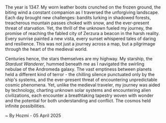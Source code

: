 
The year is 1347.  My worn leather boots crunched on the frozen ground, the biting wind a constant companion as I traversed the unforgiving landscape.  Each day brought new challenges: bandits lurking in shadowed forests, treacherous mountain passes choked with snow, and the ever-present threat of starvation.  Yet, the thrill of the unknown fueled my journey, the promise of reaching the fabled city of Zerzura a beacon in the harsh reality.  Every sunrise painted a new vista, every sunset whispered tales of daring and resilience.  This was not just a journey across a map, but a pilgrimage through the heart of the medieval world.


Centuries hence, the stars themselves are my highway.  My starship, the *Stardust Wanderer*, hummed beneath me as I navigated the swirling nebulae of the Andromeda galaxy.  The vast emptiness between planets held a different kind of terror - the chilling silence punctuated only by the ship's systems, and the ever-present threat of encountering unpredictable cosmic phenomena.  Yet, unlike the medieval traveler, my journey was aided by technology, charting unknown solar systems and encountering alien civilizations, each encounter a breathtaking tapestry woven with wonder and the potential for both understanding and conflict.  The cosmos held infinite possibilities.

~ By Hozmi - 05 April 2025
